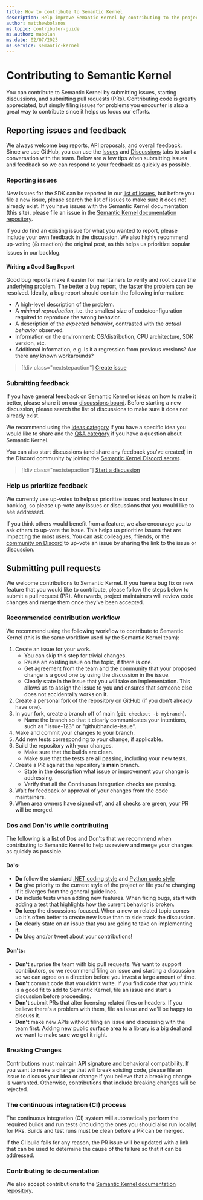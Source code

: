 ```yaml
---
title: How to contribute to Semantic Kernel
description: Help improve Semantic Kernel by contributing to the project and docs. 
author: matthewbolanos
ms.topic: contributor-guide
ms.author: mabolan
ms.date: 02/07/2023
ms.service: semantic-kernel
---
```


# Contributing to Semantic Kernel

You can contribute to Semantic Kernel by submitting issues, starting discussions, and submitting pull requests (PRs). Contributing code is greatly appreciated, but simply filing issues for problems you encounter is also a great way to contribute since it helps us focus our efforts. 

## Reporting issues and feedback
We always welcome bug reports, API proposals, and overall feedback. Since we use GitHub, you can use the [Issues](https://github.com/microsoft/semantic-kernel/issues) and [Discussions](https://github.com/microsoft/semantic-kernel/discussions) tabs to start a conversation with the team. Below are a few tips when submitting issues and feedback so we can respond to your feedback as quickly as possible.

### Reporting issues
New issues for the SDK can be reported in our [list of issues](https://github.com/microsoft/semantic-kernel/issues), but before you file a new issue, please search the list of issues to make sure it does not already exist. If you have issues with the Semantic Kernel documentation (this site), please file an issue in the [Semantic Kernel documentation repository](https://github.com/MicrosoftDocs/semantic-kernel-docs/issues).

If you _do_ find an existing issue for what you wanted to report, please include your own feedback in the discussion. We also highly recommend up-voting (👍 reaction) the original post, as this helps us prioritize popular issues in our backlog. 

#### Writing a Good Bug Report
Good bug reports make it easier for maintainers to verify and root cause the underlying problem. The better a bug report, the faster the problem can be resolved. Ideally, a bug report should contain the following information:

- A high-level description of the problem.
- A _minimal reproduction_, i.e. the smallest size of code/configuration required
  to reproduce the wrong behavior.
- A description of the _expected behavior_, contrasted with the _actual behavior_ observed.
- Information on the environment: OS/distribution, CPU architecture, SDK version, etc.
- Additional information, e.g. Is it a regression from previous versions? Are there any known workarounds?

> [!div class="nextstepaction"]
> [Create issue](https://github.com/microsoft/semantic-kernel/issues)

### Submitting feedback
If you have general feedback on Semantic Kernel or ideas on how to make it better, please share it on our [discussions board](https://github.com/microsoft/semantic-kernel/discussions). Before starting a new discussion, please search the list of discussions to make sure it does not already exist.

We recommend using the [ideas category](https://github.com/microsoft/semantic-kernel/discussions/categories/ideas) if you have a specific idea you would like to share and the [Q&A category](https://github.com/microsoft/semantic-kernel/discussions/categories/q-a) if you have a question about Semantic Kernel.

You can also start discussions (and share any feedback you've created) in the Discord community by joining the [Semantic Kernel Discord server](https://aka.ms/sk/discord).

> [!div class="nextstepaction"]
> [Start a discussion](https://github.com/microsoft/semantic-kernel/discussions)

### Help us prioritize feedback
We currently use up-votes to help us prioritize issues and features in our backlog, so please up-vote any issues or discussions that you would like to see addressed.

If you think others would benefit from a feature, we also encourage you to ask others to up-vote the issue. This helps us prioritize issues that are impacting the most users. You can ask colleagues, friends, or the [community on Discord](https://aka.ms/sk/discord) to up-vote an issue by sharing the link to the issue or discussion.

## Submitting pull requests
We welcome contributions to Semantic Kernel. If you have a bug fix or new feature that you would like to contribute, please follow the steps below to submit a pull request (PR). Afterwards, project maintainers will review code changes and merge them once they've been accepted.

### Recommended contribution workflow

We recommend using the following workflow to contribute to Semantic Kernel (this is the same workflow used by the Semantic Kernel team):

1. Create an issue for your work.
   - You can skip this step for trivial changes.
   - Reuse an existing issue on the topic, if there is one.
   - Get agreement from the team and the community that your proposed change is
     a good one by using the discussion in the issue.
   - Clearly state in the issue that you will take on implementation. This allows us to assign the issue to you and ensures that someone else does not accidentally works on it.
2. Create a personal fork of the repository on GitHub (if you don't already have one).
3. In your fork, create a branch off of main (`git checkout -b mybranch`).
   - Name the branch so that it clearly communicates your intentions, such as
     "issue-123" or "githubhandle-issue".
4. Make and commit your changes to your branch.
5. Add new tests corresponding to your change, if applicable.
6. Build the repository with your changes.
   - Make sure that the builds are clean.
   - Make sure that the tests are all passing, including your new tests.
7. Create a PR against the repository's **main** branch.
   - State in the description what issue or improvement your change is addressing.
   - Verify that all the Continuous Integration checks are passing.
8. Wait for feedback or approval of your changes from the code maintainers.
9. When area owners have signed off, and all checks are green, your PR will be merged.

### Dos and Don'ts while contributing
The following is a list of Dos and Don'ts that we recommend when contributing to Semantic Kernel to help us review and merge your changes as quickly as possible.

#### Do's:
- **Do** follow the standard
  [.NET coding style](/dotnet/csharp/fundamentals/coding-style/coding-conventions)
  and [Python code style](https://pypi.org/project/black/)
- **Do** give priority to the current style of the project or file you're changing
  if it diverges from the general guidelines.
- **Do** include tests when adding new features. When fixing bugs, start with
  adding a test that highlights how the current behavior is broken.
- **Do** keep the discussions focused. When a new or related topic comes up
  it's often better to create new issue than to side track the discussion.
- **Do** clearly state on an issue that you are going to take on implementing it.
- **Do** blog and/or tweet about your contributions!

#### Don'ts:
- **Don't** surprise the team with big pull requests. We want to support contributors, so we recommend filing an issue and starting a discussion so we can agree on a direction before you invest a large amount of time.
- **Don't** commit code that you didn't write. If you find code that you think is a good fit to add to Semantic Kernel, file an issue and start a discussion before proceeding.
- **Don't** submit PRs that alter licensing related files or headers. If you believe there's a problem with them, file an issue and we'll be happy to discuss it.
- **Don't** make new APIs without filing an issue and discussing with the team first. Adding new public surface area to a library is a big deal and we want to make sure we get it right.

### Breaking Changes
Contributions must maintain API signature and behavioral compatibility. If you want to make a change that will break existing code, please file an issue to discuss your idea or change if you believe that a breaking change is warranted. Otherwise, contributions that include breaking changes will be rejected.

### The continuous integration (CI) process
The continuous integration (CI) system will automatically perform the required builds and run tests (including the ones you should also run locally) for PRs. Builds and test runs must be clean before a PR can be merged. 

If the CI build fails for any reason, the PR issue will be updated with a link that can be used to determine the cause of the failure so that it can be addressed.

### Contributing to documentation
We also accept contributions to the [Semantic Kernel documentation repository](https://github.com/MicrosoftDocs/semantic-kernel-docs/issues). 